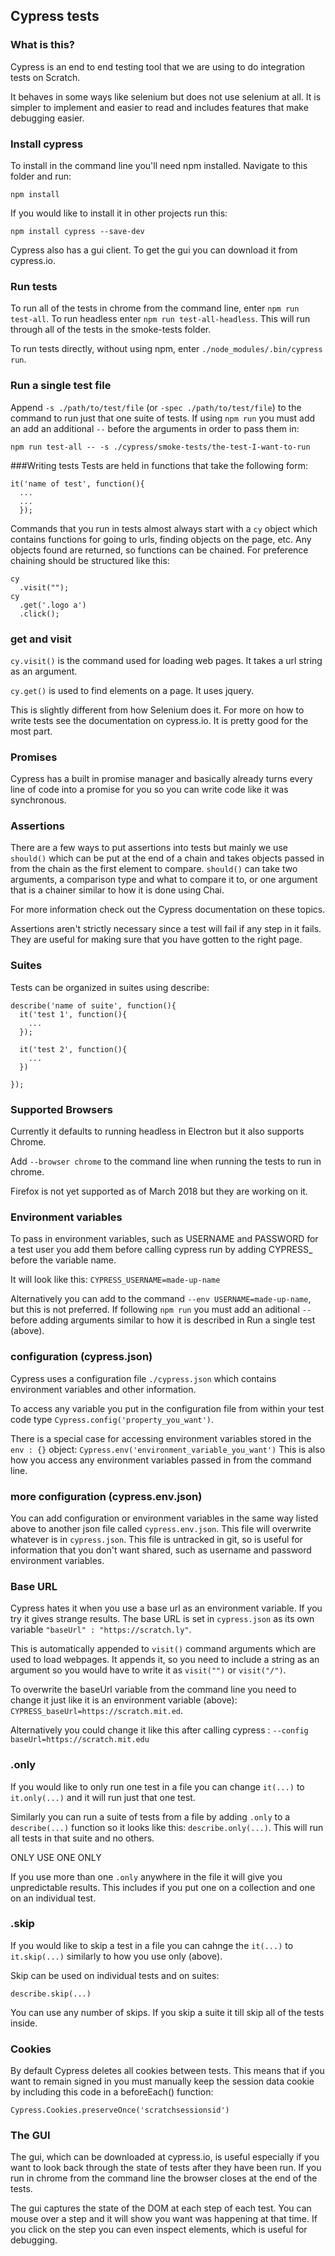 ## Cypress tests

### What is this?
Cypress is an end to end testing tool that we are using to do integration tests on Scratch.

It behaves in some ways like selenium but does not use selenium at all.  It is simpler to implement and easier to read and includes features that make debugging easier.
### Install cypress
To install in the command line you'll need npm installed.  Navigate to this folder and run:

`npm install`

If you would like to install it in other projects run this:

`npm install cypress --save-dev`

Cypress also has a gui client.  To get the gui you can download it from cypress.io.

### Run tests
To run all of the tests in chrome from the command line, enter `npm run test-all`.  To run headless enter `npm run test-all-headless`.  This will run through all of the tests in the smoke-tests folder.

To run tests directly, without using npm, enter `./node_modules/.bin/cypress run`.

### Run a single test file
Append `-s ./path/to/test/file` (or `-spec ./path/to/test/file`) to the command to run just that one suite of tests.  If using `npm run` you must add an add an additional `--` before the arguments in order to pass them in:

`npm run test-all -- -s ./cypress/smoke-tests/the-test-I-want-to-run`

###Writing tests
Tests are held in functions that take the following form:

```
it('name of test', function(){
  ...
  ...
  });
```
Commands that you run in tests almost always start with a `cy` object which contains functions for going to urls, finding objects on the page, etc.  Any objects found are returned, so functions can be chained.  For preference chaining should be structured like this:

```
cy
  .visit("");
cy
  .get('.logo a')
  .click();
```

### get and visit
`cy.visit()` is the command used for loading web pages.  It takes a url string as an argument.

`cy.get()` is used to find elements on a page.  It uses jquery.

This is slightly different from how Selenium does it.  For more on how to write tests see the documentation on cypress.io.  It is pretty good for the most part.

### Promises
Cypress has a built in promise manager and basically already turns every line of code into a promise for you so you can write code like it was synchronous.

### Assertions
There are a few ways to put assertions into tests but mainly we use `should()` which can be put at the end of a chain and takes objects passed in from the chain as the first element to compare.  `should()` can take two arguments, a comparison type and what to compare it to, or one argument that is a chainer similar to how it is done using Chai.

For more information check out the Cypress documentation on these topics.

Assertions aren't strictly necessary since a test will fail if any step in it fails.  They are useful for making sure that you have gotten to the right page.

### Suites
Tests can be organized in suites using describe:

```
describe('name of suite', function(){
  it('test 1', function(){
    ...
  });

  it('test 2', function(){
    ...
  })

});
```

### Supported Browsers
Currently it defaults to running headless in Electron but it also supports Chrome.

Add `--browser chrome` to the command line when running the tests to run in chrome.  

Firefox is not yet supported as of March 2018 but they are working on it.

### Environment variables
To pass in environment variables, such as USERNAME and PASSWORD for a test user you add them before calling cypress run by adding CYPRESS_ before the variable name.

It will look like this: `CYPRESS_USERNAME=made-up-name`

Alternatively you can add to the command `--env USERNAME=made-up-name`, but this is not preferred.  If following `npm run` you must add an aditional `--` before adding arguments similar to how it is described in Run a single test (above).

### configuration (cypress.json)
Cypress uses a configuration file `./cypress.json` which contains environment variables and other information.

To access any variable you put in the configuration file from within your test code type `Cypress.config('property_you_want')`.

There is a special case for accessing environment variables stored in the `env : {}` object:  `Cypress.env('environment_variable_you_want')` This is also how you access any environment variables passed in from the command line.

### more configuration (cypress.env.json)
You can add configuration or environment variables in the same way listed above to another json file called `cypress.env.json`.  This file will overwrite whatever is in `cypress.json`.  This file is untracked in git, so is useful for information that you don't want shared, such as username and password environment variables.

### Base URL
Cypress hates it when you use a base url as an environment variable.  If you try it gives strange results.  The base URL is set in `cypress.json` as its own variable `"baseUrl" : "https://scratch.ly"`.  

This is automatically appended to `visit()` command arguments which are used to load webpages.  It appends it, so you need to include a string as an argument so you would have to write it as `visit("")` or `visit("/")`.

To overwrite the baseUrl variable from the command line you need to change it just like it is an environment variable (above):  `CYPRESS_baseUrl=https://scratch.mit.ed`.

Alternatively you could change it like this after calling cypress : `--config baseUrl=https://scratch.mit.edu`

### .only
If you would like to only run one test in a file you can change `it(...)` to `it.only(...)` and it will run just that one test.

Similarly you can run a suite of tests from a file by adding `.only` to a `describe(...)` function so it looks like this: `describe.only(...)`.  This will run all tests in that suite and no others.

ONLY USE ONE ONLY

If you use more than one `.only` anywhere in the file it will give you unpredictable results.  This includes if you put one on a collection and one on an individual test.

### .skip
If you would like to skip a test in a file you can cahnge the `it(...)` to `it.skip(...)` similarly to how you use only (above).

Skip can be used on individual tests and on suites:

`describe.skip(...)`

You can use any number of skips.  If you skip a suite it till skip all of the tests inside.

### Cookies
By default Cypress deletes all cookies between tests.  This means that if you want to remain signed in  you must manually keep the session data cookie by including this code in a beforeEach() function:

`Cypress.Cookies.preserveOnce('scratchsessionsid')`

### The GUI
The gui, which can be downloaded at cypress.io, is useful especially if you want to look back through the state of tests after they have been run.  If you run in chrome from the command line the browser closes at the end of the tests.

The gui captures the state of the DOM at each step of each test.  You can mouse over a step and it will show you want was happening at that time.  If you click on the step you can even inspect elements, which is useful for debugging.
